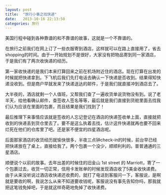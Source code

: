 ```yaml
---
layout: post
title:  "旅行小事之找快递"
date:   2013-10-16 22:13:50
categories: 旅行
---
```


美国行程中碰到各种靠谱的和不靠谱的故事，这就是一个不靠谱的。

在旅行之前我们在网上订了一些衣服寄到酒店，这样就可以在路上直接用了，省去shopping的时间。由于一开始规划不是很好，大家没有把物品寄到同一家酒店，于是我们有了两次收快递的经历。

第一家收快递的是我们本来打算回来之前在机场附近住的酒店。现在打算在出发的时候就把快递拿到。下飞机后我们先打电话去确认一下快递是否收到。结果得知快递没收到。但是商户早就发来了快递送达的邮件，于是我们就直接冲到酒店去了。

大半夜的，酒店就剩一个人值班，又帮我们查了一遍收货单说货物没有到。说了老半天，给他看确认邮件，查签收人签名等等，最后就是我们直接到货舱里面去找我们认为应该在里面的包裹，而且结果是我们找到了！

最后推理下来事情应该就是签收的人忘记登记在酒店的快递签收单上面，直接就把收到的快递丢到货仓里去了。要不是这么执着去找，估计这件快递就再也要不回来烂死在他们的仓库里了吧。还是家不便宜的四星酒店呢。

后面那家酒店的收货经历就愉快很多，半夜三点钟check-in的时候，前台早已经把快递放在了桌上，直接给我了。两个包裹一个没少，顺顺利利的。普普通通的三星酒店。

顺便说个以前的故事。去年出差的时候住的旧金山 1st street 的 Marriott，寄了一个包裹过去，收货一切正常，信用卡发账单的时候发现酒店收了5美金收快递费。由于从来没听说过酒店收快递还收费的，就打了电话到客服问一下，客服说，是啊就是要收的啊，我说怎么从来不知道要收钱呢，客服说没有事先告知你吗，那我就把这笔钱免掉吧，于是就这样奇葩地免掉了收快递费。
